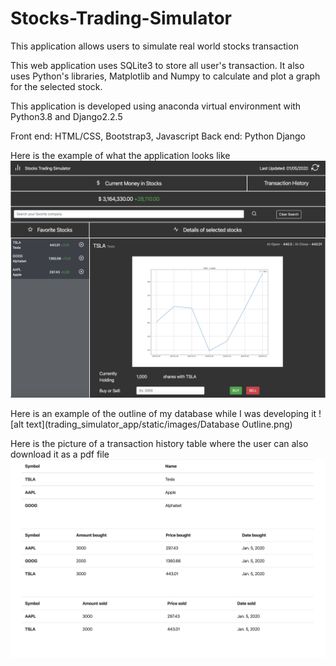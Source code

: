 # Stocks-Trading-Simulator
This application allows users to simulate real world stocks transaction

This web application uses SQLite3 to store all user's transaction. It also uses Python's libraries, Matplotlib and Numpy 
to calculate and plot a graph for the selected stock.

This application is developed using anaconda virtual environment with Python3.8 and Django2.2.5

Front end: HTML/CSS, Bootstrap3, Javascript
Back end: Python Django

Here is the example of what the application looks like
![alt text](trading_simulator_app/static/images/Front-Page.png)

Here is an example of the outline of my database while I was developing it
![alt text](trading_simulator_app/static/images/Database Outline.png)

Here is the picture of a transaction history table where the user can also download it as a pdf file
![alt text](trading_simulator_app/static/images/Simple_Transaction.png)
